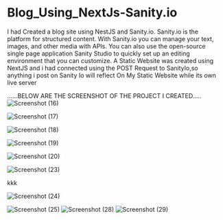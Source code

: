 # Blog_Using_NextJs-Sanity.io
I had Created a blog site using NestJS and Sanity.io.
Sanity.io is the platform for structured content. With Sanity.io you can manage your text, images, and other media with APIs. You can also use the open-source single page application Sanity Studio to quickly set up an editing environment that you can customize.
A Static Website was created using NextJS and i had connected using the POST Request to SanityIo,so anything i post on Sanity Io will reflect On My Static Website while its own live server

......BELOW ARE THE SCREENSHOT OF THE PROJECT I CREATED.....
![Screenshot (16)](https://user-images.githubusercontent.com/73493598/185039258-f61d8217-3917-44c4-8565-c0621693fa93.png)

![Screenshot (17)](https://user-images.githubusercontent.com/73493598/185039481-39959449-cd5b-4da3-af49-bb205615fb35.png)

![Screenshot (18)](https://user-images.githubusercontent.com/73493598/185039577-6b8bb03a-f8ea-4370-a45c-976fe2495b95.png)


![Screenshot (19)](https://user-images.githubusercontent.com/73493598/185039593-eb311402-6cc6-485b-b5b9-acfa88a9bdda.png)

![Screenshot (20)](https://user-images.githubusercontent.com/73493598/185039610-ef93aaf5-71e2-4fe1-a6d7-6e71350f1761.png)

![Screenshot (23)](https://user-images.githubusercontent.com/73493598/185039623-9922ffc3-cf99-49f0-87db-fc9080ba7e01.png)

kkk

![Screenshot (24)](https://user-images.githubusercontent.com/73493598/185039664-cb6e0e3d-a684-4412-9733-b3e1120d1992.png)


![Screenshot (25)](https://user-images.githubusercontent.com/73493598/185039693-7f26c246-d39c-417f-82be-be14b8d78771.png)
![Screenshot (28)](https://user-images.githubusercontent.com/73493598/185039709-f5db3578-94c2-489a-addb-1343b986644d.png)
![Screenshot (29)](https://user-images.githubusercontent.com/73493598/185039728-1e9fee6f-a70a-4293-81ac-00e0aab27df9.png)



